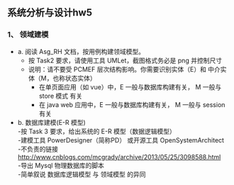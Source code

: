 ## 系统分析与设计hw5   
### 1、 领域建模  
* a. 阅读 Asg_RH 文档，按用例构建领域模型。  
  * 按 Task2 要求，请使用工具 UMLet，截图格式务必是 png 并控制尺寸  
  * 说明：请不要受 PCMEF 层次结构影响。你需要识别实体（E）和 中介实体（M，也称状态实体）  
    * 在单页面应用（如 vue）中，E 一般与数据库构建有关， M 一般与 store 模式 有关  
    * 在 java web 应用中，E 一般与数据库构建有关， M 一般与 session 有关  
* b. 数据库建模(E-R 模型)  
-按 Task 3 要求，给出系统的 E-R 模型（数据逻辑模型）  
-建模工具 PowerDesigner（简称PD） 或开源工具 OpenSystemArchitect  
-不负责的链接 http://www.cnblogs.com/mcgrady/archive/2013/05/25/3098588.html  
-导出 Mysql 物理数据库的脚本  
-简单叙说 数据库逻辑模型 与 领域模型 的异同  
